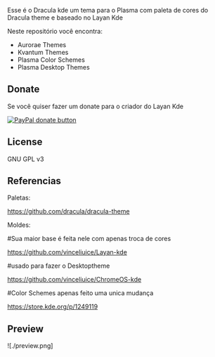 
Esse é o Dracula kde um tema para o Plasma com paleta de cores do Dracula theme e baseado no Layan Kde

Neste repositório você encontra:

- Aurorae Themes
- Kvantum Themes
- Plasma Color Schemes
- Plasma Desktop Themes

## Donate

Se você quiser fazer um donate para o criador do Layan Kde

<span class="paypal"><a href="https://www.paypal.me/vinceliuice" title="Donate to this project using Paypal"><img src="https://www.paypalobjects.com/webstatic/mktg/Logo/pp-logo-100px.png" alt="PayPal donate button" /></a></span>

## License

GNU GPL v3

## Referencias
Paletas:

https://github.com/dracula/dracula-theme

Moldes:

#Sua maior base é feita nele com apenas troca de cores

https://github.com/vinceliuice/Layan-kde

#usado para fazer o Desktoptheme

https://github.com/vinceliuice/ChromeOS-kde

#Color Schemes apenas feito uma unica mudança

https://store.kde.org/p/1249119

## Preview
![./preview.png]
